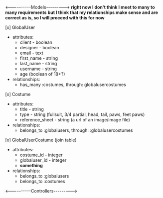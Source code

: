 
<----------Models--------->
**right now I don't think I meet to many to many requirements**
**but I think that my relationships make sense and are correct as is, so I will proceed with this for now**

[x] GlobalUser 
  - attributes:
      - client - boolean
      - designer - boolean
      - email - text
      - first_name - string
      - last_name - string
      - username - string
      - age (boolean of 18+?)
  - relationships:
      - has_many :costumes, through: globalusercostumes

[x] Costume
  - attributes:
      - title - string
      - type - string (fullsuit, 3/4 partial, head, tail, paws, feet paws)
      - reference_sheet - string (a url of an image/image file)
  - relationships:
      - belongs_to :globalusers, through: :globalusercostumes
  
[x] GlobalUserCostume (join table)
  - attributes:
      - costume_id - integer
      - globaluser_id - integer
      - **something**
  - relationships:
      - belongs_to :globalusers
      - belongs_to :costumes


  <----------Controllers--------->

